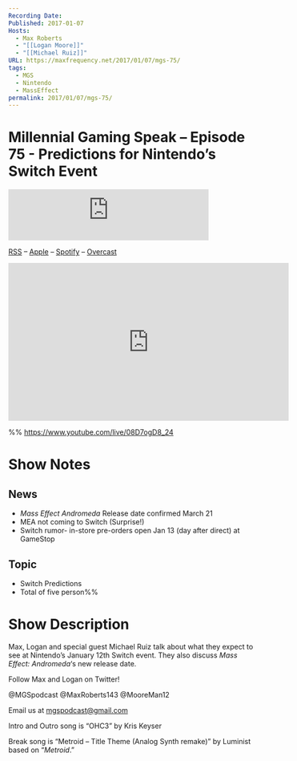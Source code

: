```yaml
---
Recording Date: 
Published: 2017-01-07
Hosts:
  - Max Roberts
  - "[[Logan Moore]]"
  - "[[Michael Ruiz]]"
URL: https://maxfrequency.net/2017/01/07/mgs-75/
tags:
  - MGS
  - Nintendo
  - MassEffect
permalink: 2017/01/07/mgs-75/
---
```

# Millennial Gaming Speak – Episode 75 - Predictions for Nintendo’s Switch Event

<iframe src="https://podcasters.spotify.com/pod/show/millennialgamingspeak/embed/episodes/Episode-75-Predictions-for-Nintendos-Switch-Event-e1adhpq/a-a6ts403" height="102px" width="400px" frameborder="0" scrolling="no"></iframe>

[RSS](https://anchor.fm/s/74aa3858/podcast/rss) – [Apple](https://podcasts.apple.com/us/podcast/episode-3-gdc-wrap-up/id1000915981?i=1000542222515) – [Spotify](https://open.spotify.com/episode/7wePXT4Bt22LWifVLx3n8y) – [Overcast](https://overcast.fm/+EtIgeWxEU)

<div class=iframe-container>
<iframe width="560" height="315" src="https://www.youtube-nocookie.com/embed/08D7ogD8_24?si=Czphf8ptosSIsFlQ" title="YouTube video player" frameborder="0" allow="accelerometer; autoplay; clipboard-write; encrypted-media; gyroscope; picture-in-picture; web-share" allowfullscreen></iframe>
</div>

%%
https://www.youtube.com/live/08D7ogD8_24

# Show Notes

## News

- *Mass Effect Andromeda* Release date confirmed March 21
- MEA not coming to Switch (Surprise!)
- Switch rumor- in-store pre-orders open Jan 13 (day after direct) at GameStop
## Topic

- Switch Predictions
- Total of five person%%
# Show Description

Max, Logan and special guest Michael Ruiz talk about what they expect to see at Nintendo’s January 12th Switch event. They also discuss *Mass Effect: Andromeda*‘s new release date.

Follow Max and Logan on Twitter!

@MGSpodcast
@MaxRoberts143
@MooreMan12

Email us at mgspodcast@gmail.com

Intro and Outro song is “OHC3” by Kris Keyser

Break song is “Metroid – Title Theme (Analog Synth remake)” by Luminist based on “*Metroid*.”